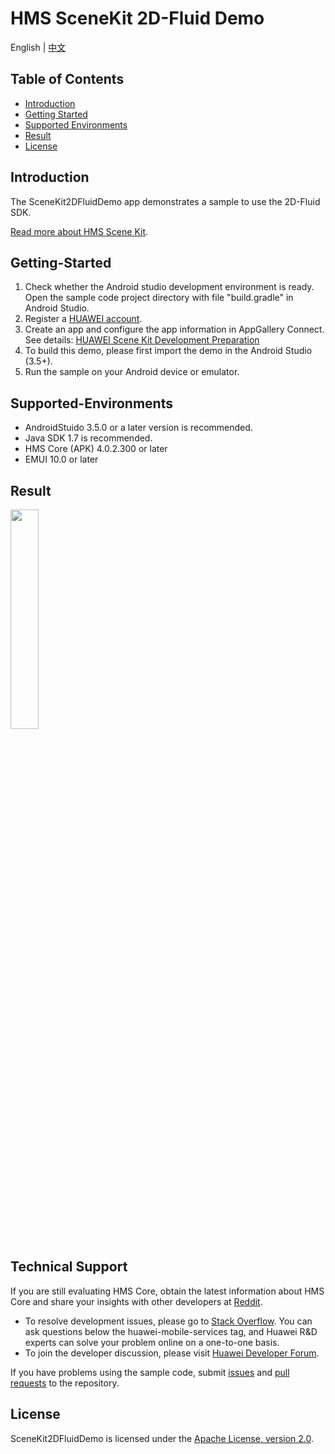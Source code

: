 # HMS SceneKit 2D-Fluid Demo
English | [中文](README-zh.md)
## Table of Contents

* [Introduction](#introduction)
* [Getting Started](#getting-started)
* [Supported Environments](#supported-environments)
* [Result](#result)
* [License](#license)

## Introduction

The SceneKit2DFluidDemo app demonstrates a sample to use the 2D-Fluid SDK.

[Read more about HMS Scene Kit](<https://developer.huawei.com/consumer/en/hms/huawei-scenekit>).

## Getting-Started

1. Check whether the Android studio development environment is ready. Open the sample code project directory with file "build.gradle" in Android Studio.
2. Register a [HUAWEI account](https://developer.huawei.com/consumer/en/).
3. Create an app and configure the app information in AppGallery Connect.
See details: [HUAWEI Scene Kit Development Preparation](https://developer.huawei.com/consumer/en/doc/development/graphics-Guides/dev-process-0000001064186384)
4. To build this demo, please first import the demo in the Android Studio (3.5+).
5. Run the sample on your Android device or emulator.

## Supported-Environments

* AndroidStuido 3.5.0 or a later version is recommended.
* Java SDK 1.7 is recommended.
* HMS Core (APK) 4.0.2.300 or later
* EMUI 10.0 or later

## Result

<img src="FluildDemo/2D-Fluid.gif" width = 30% height = 30%>

## Technical Support

If you are still evaluating HMS Core, obtain the latest information about HMS Core and share your insights with other developers at [Reddit](https://www.reddit.com/r/HuaweiDevelopers/.).

- To resolve development issues, please go to [Stack Overflow](https://stackoverflow.com/questions/tagged/huawei-mobile-services?tab=Votes). You can ask questions below the huawei-mobile-services tag, and Huawei R&D experts can solve your problem online on a one-to-one basis.
- To join the developer discussion, please visit [Huawei Developer Forum](https://forums.developer.huawei.com/forumPortal/en/forum/hms-core).

If you have problems using the sample code, submit [issues](https://github.com/HMS-Core/hms-scene-2d-fluid-demo/issues) and [pull requests](https://github.com/HMS-Core/hms-scene-2d-fluid-demo/pulls) to the repository.

## License

SceneKit2DFluidDemo is licensed under the [Apache License, version 2.0](http://www.apache.org/licenses/LICENSE-2.0).
